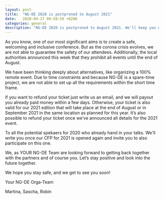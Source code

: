 ```yaml
---
layout: post
title:  "NG-DE 2020 is postproned to August 2021"
date:   2020-04-27 09:58:59 +0200
categories: general
description: "NG-DE 2020 is postproned to August 2021. We'll keep you updated with upcomming details about the 2021 edition."
---
```


As you know, one of our most significant aims is to create a safe, welcoming and inclusive conference. But as the corona crisis evolves, we are not able to guarantee the safety of our attendees. Additionally, the local authorities announced this week that they prohibit all events until the end of August. 

We have been thinking deeply about alternatives, like organizing a 100% remote event. Due to time constraints and because NG-DE is a spare-time project, we are not able to set up all the requirements within the short time frame. 

If you want to refund your ticket just write us an email, and we will payout you already paid money within a few days. Otherwise, your ticket is also valid for our 2021 edition that will take place at the end of August or in September 2021 in the same location as planned for this year. It’s also possible to refund your ticket once we’ve announced all details for the 2021 event.

To all the potential spekaers for 2020 who already hand in your talks. We'll write you once our CFP for 2021 is opened again and invite you to also participate on this one. 

We, as YOUR NG-DE Team are looking forward to getting back together with the partners and of course you. Let’s stay positive and look into the future together.

We hope you stay safe, and we get to see you soon!

Your NG-DE Orga-Team

Martina, Sascha, Robin
